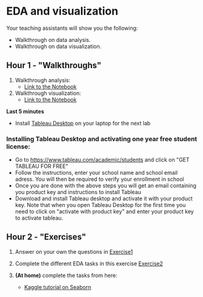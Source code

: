 # EDA and visualization

Your teaching assistants will show you the following:
- Walkthrough on data analysis.
- Walkthrough on data visualization.



## Hour 1 - "Walkthroughs"

1. Walkthrough analysis:
    - [Link to the Notebook](https://colab.research.google.com/github/michalis0/Business-Intelligence-and-Analytics/blob/master/week3%20-%20EDA%20and%20Visualization/walkthroughs/Introduction_to_Data_Analysis_through_examples.ipynb)
2. Walkthrough visualization: 
    - [Link to the Notebook](https://colab.research.google.com/github/michalis0/Business-Intelligence-and-Analytics/blob/master/week3%20-%20EDA%20and%20Visualization/walkthroughs/walkthroughs_week_3_BIA.ipynb)
    
    
**Last 5 minutes**
- Install [Tableau Desktop](https://www.tableau.com/products/desktop/download) on your laptop for the next lab

### Installing Tableau Desktop and activating one year free student license:

- Go to https://www.tableau.com/academic/students and click on "GET TABLEAU FOR FREE"
- Follow the instructions, enter your school name and school email adress. You will then be required to verify your enrollment in school
- Once you are done with the above steps you will get an email containing you product key and instructions to install Tableau
- Download and install Tableau desktop and activate it with your product key. Note that when you open Tableau Desktop for the first time you need to click on "activate with product key" and enter your product key to activate tableau.


## Hour 2 - "Exercises"
1. Answer on your own the questions in [Exercise1](https://colab.research.google.com/github/michalis0/Business-Intelligence-and-Analytics/blob/master/week3%20-%20EDA%20and%20Visualization/Exercises/Exercise1_week3.ipynb)

2. Complete the different EDA tasks in this exercise [Exercise2](https://colab.research.google.com/github/michalis0/Business-Intelligence-and-Analytics/blob/master/week3%20-%20EDA%20and%20Visualization/Exercises/Exercise2_week3.ipynb)


3. **(At home)** complete the tasks from here:
    - [Kaggle tutorial on Seaborn](https://www.kaggle.com/kanncaa1/seaborn-tutorial-for-beginners)
